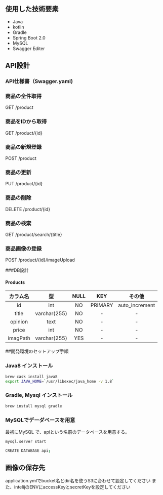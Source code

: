 ## 使用した技術要素
- Java
- kotlin
- Gradle
- Spring Boot 2.0
- MySQL
- Swagger Editer

## API設計

### API仕様書（Swagger.yaml)

### 商品の全件取得

GET /product</li>

### 商品をIDから取得

GET /product/{id}

### 商品の新規登録

POST /product

### 商品の更新

PUT /product/{id}

### 商品の削除

DELETE /product/{id}

### 商品の検索

GET /product/search/{title}

### 商品画像の登録

POST /product/{id}/imageUpload


###DB設計

#### Products

| カラム名 | 型 | NULL | KEY | その他 |
| :-----------: |:-----------:| :------: | :------: | :-------:|
| id | int | NO | PRIMARY | auto_increment |
| title | varchar(255) | NO | - | - |
| opinion | text | NO | - | - |
| price | int | NO | - | - |
| imagPath | varchar(255) | YES | - | - |



##開発環境のセットアップ手順

### Java8 インストール
```sh
brew cask install java8 
export JAVA_HOME=`/usr/libexec/java_home -v 1.8`
```

### Gradle, Mysql インストール
```sh
brew install mysql gradle
```


### MySQLでデーダベースを用意

最初にMySQL で、apiという名前のデータベースを用意する。
```sh
mysql.server start

CREATE DATABASE api;
```

## 画像の保存先

application.ymlでbucket名とdir名を使うS3に合わせて設定してください
また、intelijのENVにaccessKeyとsecretKeyを設定してください
                

